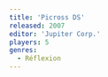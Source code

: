 ```yaml
---
title: 'Picross DS'
released: 2007
editor: 'Jupiter Corp.'
players: 5
genres:
  - Réflexion
---
```

